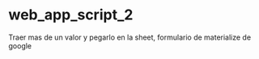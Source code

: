 # web_app_script_2
Traer mas de un valor y pegarlo en la sheet, formulario de materialize de google
